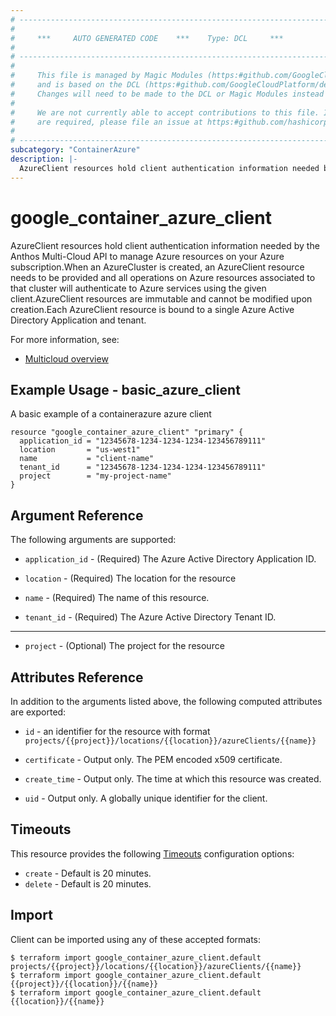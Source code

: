 ```yaml
---
# ----------------------------------------------------------------------------
#
#     ***     AUTO GENERATED CODE    ***    Type: DCL     ***
#
# ----------------------------------------------------------------------------
#
#     This file is managed by Magic Modules (https:#github.com/GoogleCloudPlatform/magic-modules)
#     and is based on the DCL (https:#github.com/GoogleCloudPlatform/declarative-resource-client-library).
#     Changes will need to be made to the DCL or Magic Modules instead of here.
#
#     We are not currently able to accept contributions to this file. If changes
#     are required, please file an issue at https:#github.com/hashicorp/terraform-provider-google/issues/new/choose
#
# ----------------------------------------------------------------------------
subcategory: "ContainerAzure"
description: |-
  AzureClient resources hold client authentication information needed by the Anthos Multi-Cloud API to manage Azure resources on your Azure subscription.When an AzureCluster is created, an AzureClient resource needs to be provided and all operations on Azure resources associated to that cluster will authenticate to Azure services using the given client.AzureClient resources are immutable and cannot be modified upon creation.Each AzureClient resource is bound to a single Azure Active Directory Application and tenant.
---
```


# google_container_azure_client

AzureClient resources hold client authentication information needed by the Anthos Multi-Cloud API to manage Azure resources on your Azure subscription.When an AzureCluster is created, an AzureClient resource needs to be provided and all operations on Azure resources associated to that cluster will authenticate to Azure services using the given client.AzureClient resources are immutable and cannot be modified upon creation.Each AzureClient resource is bound to a single Azure Active Directory Application and tenant.

For more information, see:
* [Multicloud overview](https://cloud.google.com/anthos/clusters/docs/multi-cloud)
## Example Usage - basic_azure_client
A basic example of a containerazure azure client
```hcl
resource "google_container_azure_client" "primary" {
  application_id = "12345678-1234-1234-1234-123456789111"
  location       = "us-west1"
  name           = "client-name"
  tenant_id      = "12345678-1234-1234-1234-123456789111"
  project        = "my-project-name"
}

```

## Argument Reference

The following arguments are supported:

* `application_id` -
  (Required)
  The Azure Active Directory Application ID.
  
* `location` -
  (Required)
  The location for the resource
  
* `name` -
  (Required)
  The name of this resource.
  
* `tenant_id` -
  (Required)
  The Azure Active Directory Tenant ID.
  


- - -

* `project` -
  (Optional)
  The project for the resource
  


## Attributes Reference

In addition to the arguments listed above, the following computed attributes are exported:

* `id` - an identifier for the resource with format `projects/{{project}}/locations/{{location}}/azureClients/{{name}}`

* `certificate` -
  Output only. The PEM encoded x509 certificate.
  
* `create_time` -
  Output only. The time at which this resource was created.
  
* `uid` -
  Output only. A globally unique identifier for the client.
  
## Timeouts

This resource provides the following
[Timeouts](https://developer.hashicorp.com/terraform/plugin/sdkv2/resources/retries-and-customizable-timeouts) configuration options:

- `create` - Default is 20 minutes.
- `delete` - Default is 20 minutes.

## Import

Client can be imported using any of these accepted formats:

```
$ terraform import google_container_azure_client.default projects/{{project}}/locations/{{location}}/azureClients/{{name}}
$ terraform import google_container_azure_client.default {{project}}/{{location}}/{{name}}
$ terraform import google_container_azure_client.default {{location}}/{{name}}
```



